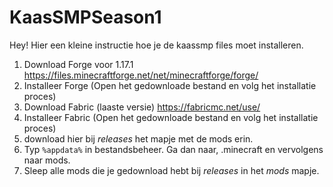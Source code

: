 # KaasSMPSeason1

Hey! Hier een kleine instructie hoe je de kaassmp files moet installeren.

1. Download Forge voor 1.17.1 https://files.minecraftforge.net/net/minecraftforge/forge/
2. Installeer Forge (Open het gedownloade bestand en volg het installatie proces)
3. Download Fabric (laaste versie) https://fabricmc.net/use/
4. Installeer Fabric (Open het gedownloade bestand en volg het installatie proces)
5. download hier bij *releases* het mapje met de mods erin. 
6. Typ `%appdata%` in bestandsbeheer. Ga dan naar, .minecraft en vervolgens naar mods.
7. Sleep alle mods die je gedownload hebt bij *releases* in het *mods* mapje.
